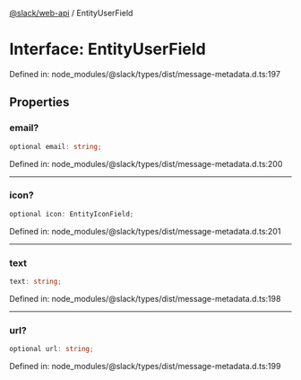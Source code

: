[@slack/web-api](../index.md) / EntityUserField

# Interface: EntityUserField

Defined in: node\_modules/@slack/types/dist/message-metadata.d.ts:197

## Properties

### email?

```ts
optional email: string;
```

Defined in: node\_modules/@slack/types/dist/message-metadata.d.ts:200

***

### icon?

```ts
optional icon: EntityIconField;
```

Defined in: node\_modules/@slack/types/dist/message-metadata.d.ts:201

***

### text

```ts
text: string;
```

Defined in: node\_modules/@slack/types/dist/message-metadata.d.ts:198

***

### url?

```ts
optional url: string;
```

Defined in: node\_modules/@slack/types/dist/message-metadata.d.ts:199
